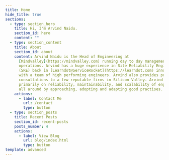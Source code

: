 ```yaml
---
title: Home
hide_title: true
sections:
  - type: section_hero
    title: Hi, I'm Arvind Naidu.
    section_id: hero
    content: ""
  - type: section_content
    title: About
    section_id: about
    content: Arvind Naidu is the Head of Engineering at
      [Mindvalley](https://mindvalley.com) running day to day management and
      operations. Arvind has a huge experience in Site Reliability Engineer
      (SRE) back in [Learndot@ServiceRocket](https://learndot.com) innovating
      with a team of high performing engineers. Arvind also provides pro-bono
      consultations to a few reputable firms in Silicon Valley. Arvind focuses
      primarily on reliability, maintainability, and scalability of engineering
      all around by approaching, adopting and adapting good practises.
    actions:
      - label: Contact Me
        url: /contact
        type: button
  - type: section_posts
    title: Recent Posts
    section_id: recent-posts
    posts_number: 4
    actions:
      - label: View Blog
        url: blog/index.html
        type: button
template: advanced
---
```

